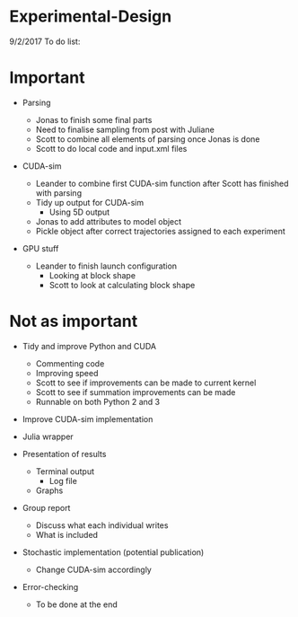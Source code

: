 # Experimental-Design

9/2/2017
To do list:

# Important
- Parsing
  - Jonas to finish some final parts
  - Need to finalise sampling from post with Juliane
  - Scott to combine all elements of parsing once Jonas is done
  - Scott to do local code and input.xml files
  
- CUDA-sim
  - Leander to combine first CUDA-sim function after Scott has finished with parsing
  - Tidy up output for CUDA-sim
    - Using 5D output
  - Jonas to add attributes to model object
  - Pickle object after correct trajectories assigned to each experiment

- GPU stuff
  - Leander to finish launch configuration
    - Looking at block shape
    - Scott to look at calculating block shape
  
# Not as important
- Tidy and improve Python and CUDA
  - Commenting code
  - Improving speed
  - Scott to see if improvements can be made to current kernel
  - Scott to see if summation improvements can be made
  - Runnable on both Python 2 and 3

- Improve CUDA-sim implementation

- Julia wrapper

- Presentation of results
  - Terminal output
    - Log file
  - Graphs

- Group report
  - Discuss what each individual writes
  - What is included
  
- Stochastic implementation (potential publication)
  - Change CUDA-sim accordingly

- Error-checking
  - To be done at the end
